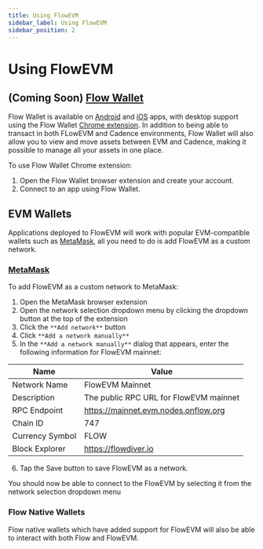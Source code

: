 ```yaml
---
title: Using FlowEVM
sidebar_label: Using FlowEVM
sidebar_position: 2
---
```


# Using FlowEVM

## (Coming Soon) [Flow Wallet](https://wallet.flow.com)

Flow Wallet is available on [Android](https://play.google.com/store/apps/details?id=io.outblock.lilico&hl=en_US&gl=US) and [iOS](https://apps.apple.com/ca/app/flow-core/id1644169603) apps, with desktop support using the Flow Wallet [Chrome extension](https://chromewebstore.google.com/detail/flow-reference-wallet/hpclkefagolihohboafpheddmmgdffjm). In addition to being able to transact in both FLowEVM and Cadence environments, Flow Wallet will also allow you to view and move assets between EVM and Cadence, making it possible to manage all your assets in one place.

To use Flow Wallet Chrome extension:

1. Open the Flow Wallet browser extension and create your account.
2. Connect to an app using Flow Wallet.

## EVM Wallets

Applications deployed to FlowEVM will work with popular EVM-compatible wallets such as [MetaMask](https://chromewebstore.google.com/detail/metamask/nkbihfbeogaeaoehlefnkodbefgpgknn), all you need to do is add FlowEVM as a custom network.

### [MetaMask](https://metamask.io)

To add FlowEVM as a custom network to MetaMask:

1. Open the MetaMask browser extension
2. Open the network selection dropdown menu by clicking the dropdown button at the top of the extension
3. Click the `**Add network**` button
4. Click `**Add a network manually**`
5. In the `**Add a network manually**` dialog that appears, enter the following information for FlowEVM mainnet:
    
| Name            | Value                                  |
|-----------------|----------------------------------------|
| Network Name    | FlowEVM Mainnet                        |
| Description     | The public RPC URL for FlowEVM mainnet |
| RPC Endpoint    | https://mainnet.evm.nodes.onflow.org   |
| Chain ID        | 747                                    |
| Currency Symbol | FLOW                                   |
| Block Explorer  | https://flowdiver.io                   |

6. Tap the Save button to save FlowEVM as a network.

You should now be able to connect to the FlowEVM by selecting it from the network selection dropdown menu

### Flow Native Wallets

Flow native wallets which have added support for FlowEVM will also be able to interact with both Flow and FlowEVM. 
